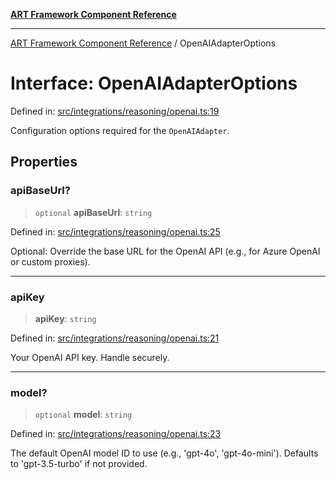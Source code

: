 [**ART Framework Component Reference**](../README.md)

***

[ART Framework Component Reference](../README.md) / OpenAIAdapterOptions

# Interface: OpenAIAdapterOptions

Defined in: [src/integrations/reasoning/openai.ts:19](https://github.com/hashangit/ART/blob/1e49ae91e230443ba790ac800658233963b3d60c/src/integrations/reasoning/openai.ts#L19)

Configuration options required for the `OpenAIAdapter`.

## Properties

### apiBaseUrl?

> `optional` **apiBaseUrl**: `string`

Defined in: [src/integrations/reasoning/openai.ts:25](https://github.com/hashangit/ART/blob/1e49ae91e230443ba790ac800658233963b3d60c/src/integrations/reasoning/openai.ts#L25)

Optional: Override the base URL for the OpenAI API (e.g., for Azure OpenAI or custom proxies).

***

### apiKey

> **apiKey**: `string`

Defined in: [src/integrations/reasoning/openai.ts:21](https://github.com/hashangit/ART/blob/1e49ae91e230443ba790ac800658233963b3d60c/src/integrations/reasoning/openai.ts#L21)

Your OpenAI API key. Handle securely.

***

### model?

> `optional` **model**: `string`

Defined in: [src/integrations/reasoning/openai.ts:23](https://github.com/hashangit/ART/blob/1e49ae91e230443ba790ac800658233963b3d60c/src/integrations/reasoning/openai.ts#L23)

The default OpenAI model ID to use (e.g., 'gpt-4o', 'gpt-4o-mini'). Defaults to 'gpt-3.5-turbo' if not provided.
